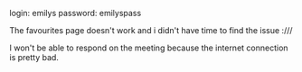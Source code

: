 login: emilys
password: emilyspass



The favourites page doesn't work and i didn't have time to find the issue :///

I won't be able to respond on the meeting because the internet connection is pretty bad.
